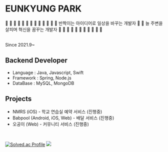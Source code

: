# EUNKYUNG PARK
🌱  🌱 🌱 🌱  🌱 🌱 🌱  🌱 🌱 🌱  🌱 🌱
🌱 반짝이는 아이디어로 일상을 바꾸는 개발자 🌱
🌱  늘 주변을 살피며 혁신을 꿈꾸는 개발자  🌱
🌱  🌱  🌱  🌱  🌱  🌱  🌱  🌱  🌱  🌱  

<br>
Since 2021.9~

## Backend Developer

- Language : Java, Javascript, Swift
- Framework : Spring, Node.js
- DataBase : MySQL, MongoDB

## Projects

- NMRS (iOS) - 학교 연습실 예약 서비스 (진행중)
- Babpool (Android, iOS, Web) - 배달 서비스 (진행중)
- 오공이 (Web) - 커뮤니티 서비스 (진행중)

<br>

<div align="start">


[![Solved.ac Profile](http://mazassumnida.wtf/api/v2/generate_badge?boj=dmsrud1501222)](https://solved.ac/dmsrud1501222/) <img src="http://mazandi.herokuapp.com/api?handle=dmsrud1501222&theme=dark"/>

<!--
**Coster97/Coster97** is a ✨ _special_ ✨ repository because its `README.md` (this file) appears on your GitHub profile.

Here are some ideas to get you started:

- 🔭 I’m currently working on ...
- 🌱 I’m currently learning ...
- 👯 I’m looking to collaborate on ...
- 🤔 I’m looking for help with ...
- 💬 Ask me about ...
- 📫 How to reach me: ...
- 😄 Pronouns: ...
- ⚡ Fun fact: ...
-->
